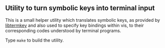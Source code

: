 Utility to turn symbolic keys into terminal input
-------------------------------------------------

This is a small helper utility which translates symbolic keys, as provided
by [libtermkey](http://www.leonerd.org.uk/code/libtermkey/) and also used
to specify key bindings within vis, to their corresponding codes understood
by terminal programs.

Type `make` to build the utility.
